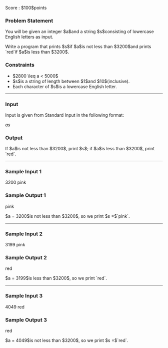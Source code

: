 
<div>

<span>

<span>

<p>
Score : $100$points
</p>

<div>

<section>

### **Problem Statement**

<p>
You will be given an integer $a$and a string $s$consisting of lowercase English letters as input.
</p>

<p>
Write a program that prints $s$if $a$is not less than $3200$and prints `red`if $a$is less than $3200$.
</p>

</section>

</div>

<div>

<section>

### **Constraints**

<ul>

<li>
$2800 \leq a < 5000$
</li>

<li>
$s$is a string of length between $1$and $10$(inclusive).
</li>

<li>
Each character of $s$is a lowercase English letter.
</li>

</ul>

</section>

</div>

---

<div>

<div>

<section>

### **Input**

<p>
Input is given from Standard Input in the following format:
</p>

<div>

$a$$s$
</div>

</section>

</div>

<div>

<section>

### **Output**

<p>
If $a$is not less than $3200$, print $s$; if $a$is less than $3200$, print `red`.
</p>

</section>

</div>

</div>

---

<div>

<section>

### **Sample Input 1**

<div>

3200
pink

</div>

</section>

</div>

<div>

<section>

### **Sample Output 1**

<div>

pink

</div>

<p>
$a = 3200$is not less than $3200$, so we print $s =$`pink`.
</p>

</section>

</div>

---

<div>

<section>

### **Sample Input 2**

<div>

3199
pink

</div>

</section>

</div>

<div>

<section>

### **Sample Output 2**

<div>

red

</div>

<p>
$a = 3199$is less than $3200$, so we print `red`.
</p>

</section>

</div>

---

<div>

<section>

### **Sample Input 3**

<div>

4049
red

</div>

</section>

</div>

<div>

<section>

### **Sample Output 3**

<div>

red

</div>

<p>
$a = 4049$is not less than $3200$, so we print $s =$`red`.
</p>

</section>

</div>

</span>

</span>

</div>
